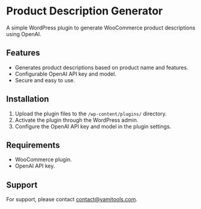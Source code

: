 # Product Description Generator
A simple WordPress plugin to generate WooCommerce product descriptions using OpenAI.

## Features
- Generates product descriptions based on product name and features.
- Configurable OpenAI API key and model.
- Secure and easy to use.

## Installation
1. Upload the plugin files to the `/wp-content/plugins/` directory.
2. Activate the plugin through the WordPress admin.
3. Configure the OpenAI API key and model in the plugin settings.

## Requirements
- WooCommerce plugin.
- OpenAI API key.

## Support
For support, please contact contact@yamitools.com.
